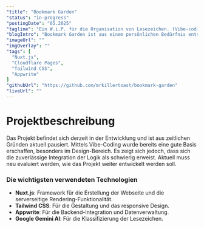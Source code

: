 ```yaml
---
"title": "Bookmark Garden"
"status": "in-progress"
"postingDate": "05.2025"
"tagline": "Ein W.i.P. für die Organisation von Lesezeichen. (Vibe-coding Experiment)"
"blogIntro": "Bookmark Garden ist aus einem persönlichen Bedürfnis entstanden, meine Lesezeichen effizient zu organisieren und zu verwalten. Das Experiment wurde als Vibe-Coding-Projekt gestartet um die aktuellen Coding Assistenten zu testen."
"imageUrl": ""
"imgOverlay": ""
"tags": [
  "Nuxt.js",
  "Cloudflare Pages",
  "Tailwind CSS",
  "Appwrite"
]
"githubUrl": "https://github.com/mrkillertoast/bookmark-garden"
"liveUrl": ""
---
```


# Projektbeschreibung

Das Projekt befindet sich derzeit in der Entwicklung und ist aus zeitlichen Gründen aktuell pausiert. Mittels
Vibe-Coding wurde bereits eine gute Basis erschaffen, besonders im Design-Bereich. Es zeigt sich jedoch, dass sich die
zuverlässige Integration der Logik als schwierig erweist. Aktuell muss neu evaluiert werden, wie das Projekt weiter
entwickelt werden soll.

### Die wichtigsten verwendeten Technologien

- **Nuxt.js**: Framework für die Erstellung der Webseite und die serverseitige Rendering-Funktionalität.
- **Tailwind CSS**: Für die Gestaltung und das responsive Design.
- **Appwrite**: Für die Backend-Integration und Datenverwaltung.
- **Google Gemini AI**: Für die Klassifizierung der Lesezeichen.
